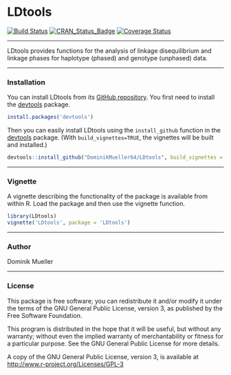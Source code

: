 # LDtools
[![Build Status](https://travis-ci.org/DominikMueller64/LDtools.svg?branch=master)](https://travis-ci.org/DominikMueller64/LDtools)
[![CRAN_Status_Badge](http://www.r-pkg.org/badges/version/LDtools)](https://cran.r-project.org/package=LDtools)
[![Coverage Status](https://img.shields.io/codecov/c/github/DominikMueller64/LDtools/master.svg)](https://codecov.io/github/DominikMueller64/LDtools?branch=master)

---

LDtools provides functions for the analysis of linkage disequilibrium and linkage
phases for haplotype (phased) and genotype (unphased) data.

---

### Installation

You can install LDtools from its [GitHub repository](https://github.com/DominikMueller64/LDtools). You first need to install the [devtools](https://github.com/hadley/devtools) package.

```r
install.packages('devtools')
```
Then you can easily install LDtools using the `install_github` function in the [devtools](https://github.com/hadley/devtools) package. (With
`build_vignettes=TRUE`, the vignettes will be built and installed.) 

```R
devtools::install_github("DominikMueller64/LDtools", build_vignettes = TRUE)
```

---

### Vignette

A vignette describing the functionality of the package is available from within R. Load the package and then use the vignette function.

```r
library(LDtools)
vignette('LDtools', package = 'LDtools')
```

---

### Author
Dominik Mueller 

---

### License

This package is free software; you can redistribute it and/or modify it
under the terms of the GNU General Public License, version 3, as
published by the Free Software Foundation.

This program is distributed in the hope that it will be useful, but
without any warranty; without even the implied warranty of
merchantability or fitness for a particular purpose.  See the GNU
General Public License for more details.

A copy of the GNU General Public License, version 3, is available at
<http://www.r-project.org/Licenses/GPL-3>




